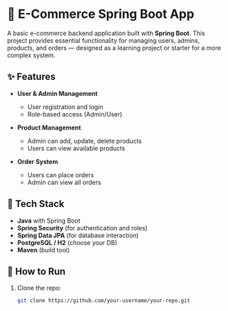 # 🛒 E-Commerce Spring Boot App

A basic e-commerce backend application built with **Spring Boot**. This project provides essential functionality for managing users, admins, products, and orders — designed as a learning project or starter for a more complex system.

## ✨ Features

- **User & Admin Management**
  - User registration and login
  - Role-based access (Admin/User)

- **Product Management**
  - Admin can add, update, delete products
  - Users can view available products

- **Order System**
  - Users can place orders
  - Admin can view all orders

## 🧰 Tech Stack

- **Java** with Spring Boot
- **Spring Security** (for authentication and roles)
- **Spring Data JPA** (for database interaction)
- **PostgreSQL / H2** (choose your DB)
- **Maven** (build tool)

## 🚀 How to Run

1. Clone the repo:
   ```bash
   git clone https://github.com/your-username/your-repo.git
